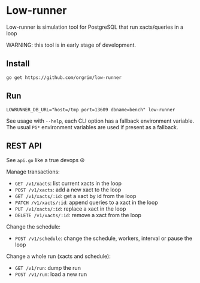 # Low-runner

Low-runner is simulation tool for PostgreSQL that run xacts/queries in a loop

WARNING: this tool is in early stage of development.

## Install

```
go get https://github.com/orgrim/low-runner
```

## Run

```
LOWRUNNER_DB_URL="host=/tmp port=13609 dbname=bench" low-runner
```

See usage with `--help`, each CLI option has a fallback environment
variable. The usual `PG*` environment variables are used if present as a
fallback.

## REST API

See `api.go` like a true devops ☮️

Manage transactions:

* `GET /v1/xacts`: list current xacts in the loop
* `POST /v1/xacts`: add a new xact to the loop
* `GET /v1/xacts/:id`: get a xact by id from the loop
* `PATCH /v1/xacts/:id`: append queries to a xact in the loop
* `PUT /v1/xacts/:id`: replace a xact in the loop
* `DELETE /v1/xacts/:id`: remove a xact from the loop

Change the schedule:

* `POST /v1/schedule`: change the schedule, workers, interval or pause the loop

Change a whole run (xacts and schedule):

* `GET /v1/run`: dump the run
* `POST /v1/run`: load a new run
